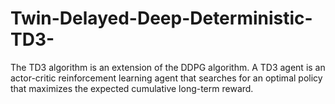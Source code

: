 # Twin-Delayed-Deep-Deterministic-TD3-
The TD3 algorithm is an extension of the DDPG algorithm. A TD3 agent is an actor-critic reinforcement learning agent that searches for an optimal policy that maximizes the expected cumulative long-term reward.
